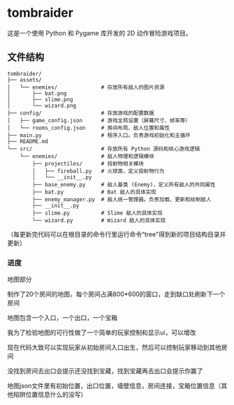 # tombraider
这是一个使用 Python 和 Pygame 库开发的 2D 动作冒险游戏项目。
## 文件结构
```
tombraider/
├── assets/
│   └── enemies/              # 存放所有敌人的图片资源
│       ├── bat.png
│       ├── slime.png
│       └── wizard.png
├── config/                   # 存放游戏的配置数据
│   ├── game_config.json      # 游戏全局设置（屏幕尺寸、帧率等）
│   └── rooms_config.json     # 房间布局、敌人位置和属性
├── main.py                   # 程序入口。负责游戏初始化和主循环
├── README.md
└── src/                      # 存放所有 Python 源码和核心游戏逻辑
    └── enemies/              # 敌人物理和逻辑模块
        ├── projectiles/      # 投射物相关模块
        │   ├── fireball.py   # 火球类，定义投射物行为
        │   └── __init__.py
        ├── base_enemy.py     # 敌人基类 (Enemy)，定义所有敌人的共同属性
        ├── bat.py            # Bat 敌人的具体实现
        ├── enemy_manager.py  # 敌人统一管理器。负责加载、更新和绘制敌人
        ├── __init__.py
        ├── slime.py          # Slime 敌人的具体实现
        └── wizard.py         # Wizard 敌人的具体实现
```
（每更新完代码可以在根目录的命令行里运行命令“tree"得到新的项目结构目录并更新）
### 进度
地图部分

制作了20个房间的地图，每个房间占满800\*600的窗口，走到缺口处刷新下一个房间

地图包含一个入口，一个出口，一个宝箱

我为了检验地图的可行性做了一个简单的玩家控制和显示ui，可以增改

现在代码大致可以实现玩家从初始房间入口出生，然后可以控制玩家移动到其他房间

没找到房间去出口会提示还没找到宝藏，找到宝藏再去出口会提示你赢了

地图json文件里有初始位置，出口位置，墙壁信息，房间连接，宝箱位置信息（其他陷阱位置信息什么的没写）








